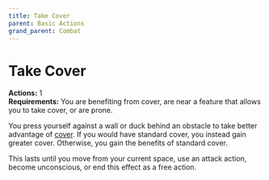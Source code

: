 ```yaml
---
title: Take Cover
parent: Basic Actions
grand_parent: Combat
---
```


# Take Cover
**Actions:** 1<br>
**Requirements:** You are benefiting from cover, are near a feature that allows you to take cover, or are prone.

You press yourself against a wall or duck behind an obstacle to take better advantage of [cover](https://stormchaserroleplaying.com/stormchaserRPG/Combat/Movement/Cover/). If you would have standard cover, you instead gain greater cover. Otherwise, you gain the benefits of standard cover.

This lasts until you move from your current space, use an attack action, become unconscious, or end this effect as a free action.
